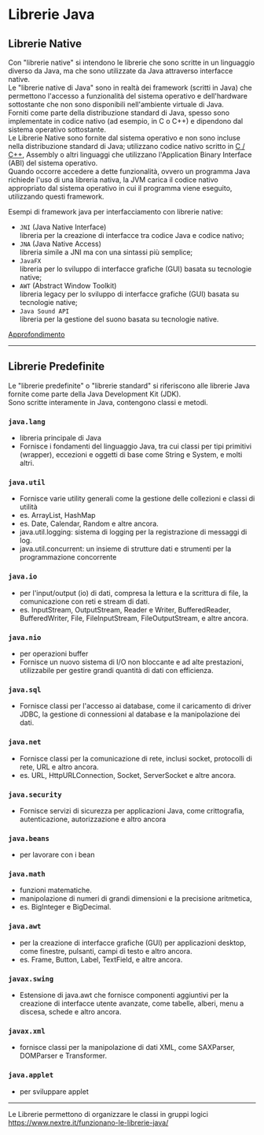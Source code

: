 # Librerie Java

## Librerie Native
Con "librerie native" si intendono le librerie che sono scritte in un linguaggio diverso da Java, ma che sono utilizzate da Java attraverso interfacce native.  
Le "librerie native di Java" sono in realtà dei framework (scritti in Java) che permettono l'accesso a funzionalità del sistema operativo e dell'hardware sottostante che non sono disponibili nell'ambiente virtuale di Java.  
Forniti come parte della distribuzione standard di Java, spesso sono implementate in codice nativo (ad esempio, in C o C++) e dipendono dal sistema operativo sottostante.   
Le Librerie Native sono fornite dal sistema operativo e non sono incluse nella distribuzione standard di Java; utilizzano codice nativo scritto in [C / C++](../../C_e_C++/ReadMe.md), Assembly o altri linguaggi che utilizzano l'Application Binary Interface (ABI) del sistema operativo.  
Quando occorre accedere a dette funzionalità, ovvero un programma Java richiede l'uso di una libreria nativa, la JVM carica il codice nativo appropriato dal sistema operativo in cui il programma viene eseguito, utilizzando questi framework.

Esempi di framework java per interfacciamento con librerie native:
- `JNI` (Java Native Interface)  
    libreria per la creazione di interfacce tra codice Java e codice nativo;
- `JNA` (Java Native Access)  
    libreria simile a JNI ma con una sintassi più semplice;
- `JavaFX`  
    libreria per lo sviluppo di interfacce grafiche (GUI) basata su tecnologie native;
- `AWT` (Abstract Window Toolkit)  
    libreria legacy per lo sviluppo di interfacce grafiche (GUI) basata su tecnologie native;
- `Java Sound API`  
    libreria per la gestione del suono basata su tecnologie native.

[Approfondimento](./LibrerieNative.md)

---
## Librerie Predefinite
Le "librerie predefinite" o "librerie standard" si riferiscono alle librerie Java fornite come parte della Java Development Kit (JDK).  
Sono scritte interamente in Java, contengono classi e metodi.

### **`java.lang`**  
- libreria principale di Java
- Fornisce i fondamenti del linguaggio Java, tra cui classi per tipi primitivi (wrapper), eccezioni e oggetti di base come String e System, e molti altri. 
### **`java.util`**
- Fornisce varie utility generali come la gestione delle collezioni e classi di utilità
- es. ArrayList, HashMap
- es. Date, Calendar, Random e altre ancora.
- java.util.logging: sistema di logging per la registrazione di messaggi di log.
- java.util.concurrent: un insieme di strutture dati e strumenti per la programmazione concorrente
### **`java.io`**
- per l'input/output (io) di dati, compresa la lettura e la scrittura di file, la comunicazione con reti e stream di dati. 
- es. InputStream, OutputStream, Reader e Writer, BufferedReader, BufferedWriter, File, FileInputStream, FileOutputStream, e altre ancora.
### **`java.nio`**  
- per operazioni buffer
- Fornisce un nuovo sistema di I/O non bloccante e ad alte prestazioni, utilizzabile per gestire grandi quantità di dati con efficienza.
### **`java.sql`**
- Fornisce classi per l'accesso ai database, come il caricamento di driver JDBC, la gestione di connessioni al database e la manipolazione dei dati.
### **`java.net`**  
- Fornisce classi per la comunicazione di rete, inclusi socket, protocolli di rete, URL e altro ancora.  
- es. URL, HttpURLConnection, Socket, ServerSocket e altre ancora.
### **`java.security`**
- Fornisce servizi di sicurezza per applicazioni Java, come crittografia, autenticazione, autorizzazione e altro ancora
### **`java.beans`**  
- per lavorare con i bean  
### **`java.math`**  
- funzioni matematiche.  
- manipolazione di numeri di grandi dimensioni e la precisione aritmetica,
- es. BigInteger e BigDecimal.
### **`java.awt`**  
- per la creazione di interfacce grafiche (GUI) per applicazioni desktop, come finestre, pulsanti, campi di testo e altro ancora.
- es. Frame, Button, Label, TextField, e altre ancora.
### **`javax.swing`**
- Estensione di java.awt che fornisce componenti aggiuntivi per la creazione di interfacce utente avanzate, come tabelle, alberi, menu a discesa, schede e altro ancora.
### **`javax.xml`**
- fornisce classi per la manipolazione di dati XML, come SAXParser, DOMParser e Transformer.
### **`java.applet`**  
- per sviluppare applet  



---
Le Librerie permettono di organizzare le classi in gruppi logici
https://www.nextre.it/funzionano-le-librerie-java/